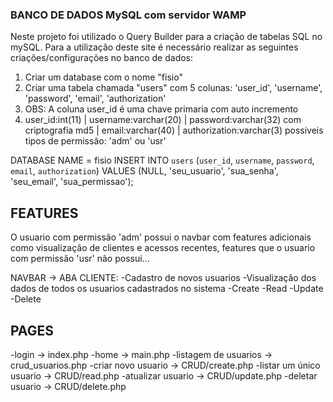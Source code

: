 ### BANCO DE DADOS MySQL com servidor WAMP

Neste projeto foi utilizado o Query Builder para a criação de tabelas SQL no mySQL.
Para a utilização deste site é necessário realizar as seguintes criações/configurações no banco de dados:
1) Criar um database com o nome "fisio"
2) Criar uma tabela chamada "users" com 5 colunas: 'user_id', 'username', 'password', 'email', 'authorization'
3) OBS: A coluna user_id é uma chave primaria com auto incremento
4) user_id:int(11) | username:varchar(20) | password:varchar(32) com criptografia md5 | email:varchar(40) | authorization:varchar(3) possiveis tipos de permissão: 'adm' ou 'usr'

DATABASE NAME = fisio
INSERT INTO `users` (`user_id`, `username`, `password`, `email`, `authorization`) VALUES (NULL, 'seu_usuario', 'sua_senha', 'seu_email', 'sua_permissao');


## FEATURES
O usuario com permissão 'adm' possui o navbar com features adicionais como visualização de clientes e acessos recentes, features que o usuario com permissão 'usr' não possui...

NAVBAR -> ABA CLIENTE:
-Cadastro de novos usuarios
-Visualização dos dados de todos os usuarios cadastrados no sistema
-Create
-Read
-Update
-Delete

## PAGES
-login -> index.php
-home -> main.php
-listagem de usuarios -> crud_usuarios.php
    -criar novo usuario -> CRUD/create.php
    -listar um único usuario -> CRUD/read.php
    -atualizar usuario -> CRUD/update.php
    -deletar usuario -> CRUD/delete.php
